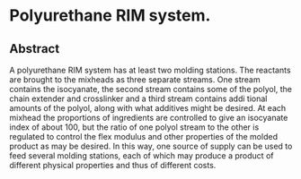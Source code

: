 # Polyurethane RIM system.

## Abstract
A polyurethane RIM system has at least two molding stations. The reactants are brought to the mixheads as three separate streams. One stream contains the isocyanate, the second stream contains some of the polyol, the chain extender and crosslinker and a third stream contains addi tional amounts of the polyol, along with what additives might be desired. At each mixhead the proportions of ingredients are controlled to give an isocyanate index of about 100, but the ratio of one polyol stream to the other is regulated to control the flex modulus and other properties of the molded product as may be desired. In this way, one source of supply can be used to feed several molding stations, each of which may produce a product of different physical properties and thus of different costs.